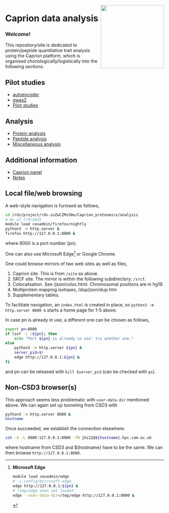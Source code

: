 <a href="https://jinghuazhao.github.io/Caprion/"><img src="https://jinghuazhao.github.io/Caprion/qrcode.png" height=200 width=200 align="right"></img></a>
# Caprion data analysis

### Welcome!

This repository/site is dedicated to protein/peptide quantitative trait analysis using the Caprion platform, which is organised chonologically/logistically into the following sections.

## Pilot studies

- [autoencoder](pilot/autoencoder)
- [gwas2](pilot/gwas2)
- [Pilot studies](pilot)

## Analysis

- [Protein analysis](progs)
- [Peptide analysis](peptide_progs)
- [Miscellaneous analysis](misc)

## Additional information

- [Caprion panel](https://jinghuazhao.github.io/pQTLdata/reference/caprion.html)
- [Notes](https://jinghuazhao.github.io/Caprion/Notes/)

## Local file/web browsing

A web-style navigation is furnised as follows,

```bash
cd /rds/project/rds-zuZwCZMsS0w/Caprion_proteomics/analysis
# As of 7/9/2025
module load ceuadmin/firefox/nightly
python3 -m http.server &
firefox http://127.0.0.1:8000 &
```
where 8000 is a port number (pn).

One can also use Microsoft Edge[^edge] or Google Chrome.

One could browse mirrors of two web sites as well as files,

1. Caprion site. This is from `/site` as above.
2. SRCF site. The mirror is within the following subdirectory: `/srcf`.
3. Colocalisation. See /json/coloc.html. Chromosomal positions are in hg19.
4. Multiprotein mapping isotopes, /dup/json/dup.htm
5. Supplementary tables.

To facilitate navigation, an `index.html` is created in place, so `python3 -m http.server 8000 &` starts a home page for 1-5 above.

In case pn is already in use, a different one can be chosen as follows,

```bash
export pn=8000
if lsof -i :${pn}; then
    echo "Port ${pn} is already in use' try another one."
else
    python3 -m http.server ${pn} &
    server_pid=$!
    edge http://127.0.0.1:${pn} &
fi
```

and pn can be released with `kill $server_pid` (can be checked with `ps`).

## Non-CSD3 browser(s)

This approach seems less problematic with `user-data-dir` mentioned above. We can again set up tunneling from CSD3 with

```bash
python3 -m http.server 8000 &
hostname
```

Once succeeded, we establish the connection elsewhere.

```bash
ssh -4 -L 8080:127.0.0.1:8000 -fN jhz22@${hostname}.hpc.cam.ac.uk
```

where hostname from CSD3 and ${hostname} have to be the same. We can then browse `http://127.0.0.1:8080`.

[^edge]: **Microsoft Edge**

    ```bash
    module load ceuadmin/edge
    # ~/.config/microsoft-edge
    edge http://127.0.0.1:${pn} &
    # /tmp/edge when not loaded
    edge --user-data-dir=/tmp/edge http://127.0.0.1:8000 &
    ```
